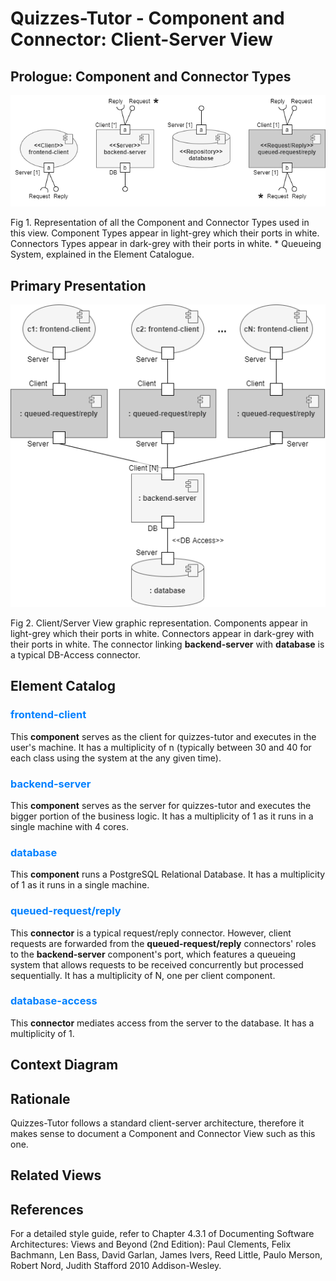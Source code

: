 # Quizzes-Tutor - Component and Connector: Client-Server View

## Prologue: Component and Connector Types

<img src="pictures/C&C Type Definition.png" width="900" >

Fig 1. Representation of all the Component and Connector Types used in this view. Component Types appear in light-grey which their ports in white. Connectors Types appear in dark-grey with their ports in white. * Queueing System, explained in the Element Catalogue.

## Primary Presentation

<img src="pictures/C&C View.png" width="600" >

Fig 2. Client/Server View graphic representation. Components appear in light-grey which their ports in white. Connectors appear in dark-grey with their ports in white. The connector linking **backend-server** with **database** is a typical DB-Access connector.

## Element Catalog

### <span style="color:#0080ff">frontend-client</span>
This **component** serves as the client for quizzes-tutor and executes in the user's machine. It has a multiplicity of n (typically between 30 and 40 for each class using the system at the any given time).

### <span style="color:#0080ff">backend-server</span>
This **component** serves as the server for quizzes-tutor and executes the bigger portion of the business logic. It has a multiplicity of 1 as it runs in a single machine with 4 cores.

### <span style="color:#0080ff">database</span>
This **component** runs a PostgreSQL Relational Database. It has a multiplicity of 1 as it runs in a single machine.

### <span style="color:#0080ff">queued-request/reply</span>
This **connector** is a typical request/reply connector. However, client requests are forwarded from the **queued-request/reply** connectors' roles to the **backend-server** component's port, which features a queueing system that allows requests to be received concurrently but processed sequentially. It has a multiplicity of N, one per client component.

### <span style="color:#0080ff">database-access</span>
This **connector** mediates access from the server to the database. It has a multiplicity of 1.

## Context Diagram

## Rationale
Quizzes-Tutor follows a standard client-server architecture, therefore it makes sense to document a Component and Connector View such as this one.

## Related Views

## References
For a detailed style guide, refer to Chapter 4.3.1 of Documenting Software Architectures: Views and Beyond (2nd Edition): Paul Clements, Felix Bachmann, Len Bass, David Garlan, James Ivers, Reed Little, Paulo Merson, Robert Nord, Judith Stafford 2010 Addison-Wesley.